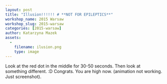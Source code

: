 ```yaml
---
layout: post
title: "Illusion!!!!!! # **NOT FOR EPILEPTICS**"
workshop_name: 2015 Warsaw
workshop_slug: 2015-warsaw
categories: [2015-warsaw]
author: Katarzyna Mazek
assets:
  -
    filename: ilusion.png
    type: image
---
```

Look at the red dot in the middle for 30-50 seconds. Then look at something different. :D Congrats. You are high now. (animation not working. Just screenshot).
